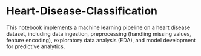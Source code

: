 # Heart-Disease-Classification
This notebook implements a machine learning pipeline on a heart disease dataset, including data ingestion, preprocessing (handling missing values, feature encoding), exploratory data analysis (EDA), and model development for predictive analytics.
